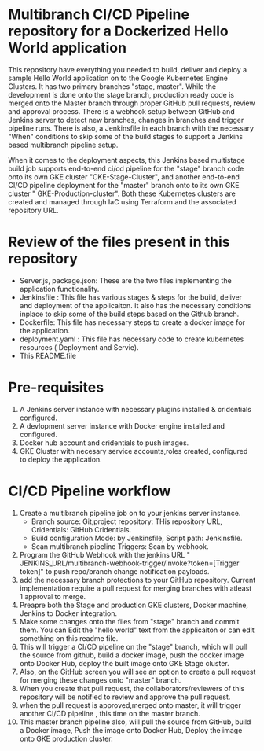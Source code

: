 # Multibranch CI/CD Pipeline repository for a Dockerized Hello World application
This repository have everything you needed to build, deliver and deploy a sample Hello World application on to the Google Kubernetes Engine Clusters. It has two primary branches "stage, master". While the development is done onto the stage branch, production ready code is merged onto the Master branch through proper GitHub pull requests, review and approval process. There is a webhook setup between GitHub and Jenkins server to detect new branches, changes in branches and trigger pipeline runs. There is also, a Jenkinsfile in each branch with the necessary "When" conditions to skip some of the build stages to support a Jenkins based multibranch pipeline setup.

When it comes to the deployment aspects, this Jenkins based multistage build job supports end-to-end ci/cd pipeline for the "stage" branch code onto its own GKE cluster "CKE-Stage-Cluster", and another end-to-end CI/CD pipeline deployment for the "master" branch onto to its own GKE cluster " GKE-Production-cluster". Both these Kubernetes clusters are created and managed through IaC using Terraform and the associated repository URL.


# Review of the files present in this repository
 - Server.js, package.json: These are the two files implementing the application functionality.
 - Jenkinsfile : This file has various stages & steps for the build, deliver and deployment of the applicaiton. It also has the necessary conditions inplace to skip some of the build steps based on the Github branch.
 - Dockerfile: This file has necessary steps to create a docker image for the application.
 - deployment.yaml : This file has necessary code to create kubernetes resources ( Deployment and Servie).
 - This README.file


# Pre-requisites

1. A Jenkins server instance with necessary plugins installed & cridentials configured.
2. A devlopment server instance with Docker engine installed and configured.
3. Docker hub account and cridentials to push images.
4. GKE Cluster with necesary service accounts,roles created, configured to deploy the application. 

# CI/CD Pipeline workflow

1. Create a multibranch pipeline job on to your jenkins server instance.
    - Branch source: Git,project repository: THis repository URL, Cridentials: GitHub Cridentials.
    - Build configuration Mode: by Jenkinsfile, Script path: Jenkinsfile.
    - Scan multibranch pipeline Triggers: Scan by webhook.
2. Program the GitHub Webhook with the jenkins URL " JENKINS_URL/multibranch-webhook-trigger/invoke?token=[Trigger token]" to push repo/branch change notification payloads.
3. add the necessary branch protections to your GitHub repository. Current implementation require a pull request for merging branches with atleast 1 approval to merge.
4. Preapre both the Stage and production GKE clusters, Docker machine, Jenkins to Docker integration.
5. Make some changes onto the files from "stage" branch and commit them. You can Edit the "hello world" text from the applicaiton or can edit something on this readme file.
6. This will trigger a CI/CD pipeline on the "stage" branch, which will pull the source from github, build a docker image, push the docker image onto Docker Hub, deploy the built image onto GKE Stage cluster.
7. Also, on the GitHub screen you will see an option to create a pull request for merging these changes onto "master" branch. 
8. When you create that pull request, the collaborators/reviewers of this repository will be notified to review and approve the pull request.
9. when the pull request is approved,merged onto master, it will trigger another CI/CD pipeline , this time on the master branch.
10. This master branch pipeline also, will pull the source from GitHub, build a Docker image,  Push the image onto Docker Hub, Deploy the image onto GKE production cluster. 
